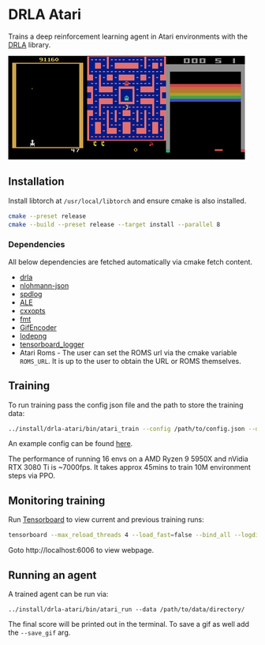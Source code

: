 # DRLA Atari

Trains a deep reinforcement learning agent in Atari environments with the [DRLA](https://github.com/benborder/drla) library.

![galaxian](doc/galaxian.gif)![mspacman](doc/mspacman.gif)![breakout](doc/breakout.gif)

## Installation

Install libtorch at `/usr/local/libtorch` and ensure cmake is also installed.

```bash
cmake --preset release
cmake --build --preset release --target install --parallel 8
```

### Dependencies

All below dependencies are fetched automatically via cmake fetch content.

- [drla](https://github.com/benborder/drla)
- [nlohmann-json](https://github.com/nlohmann/json)
- [spdlog](https://github.com/gabime/spdlog)
- [ALE](https://github.com/mgbellemare/Arcade-Learning-Environment)
- [cxxopts](https://github.com/jarro2783/cxxopts)
- [fmt](https://github.com/fmtlib/fmt)
- [GifEncoder](https://github.com/xiaozhuai/GifEncoder)
- [lodepng](https://github.com/lvandeve/lodepng)
- [tensorboard_logger](https://github.com/RustingSword/tensorboard_logger)
- Atari Roms - The user can set the ROMS url via the cmake variable `ROMS_URL`. It is up to the user to obtain the URL or ROMS themselves.

## Training

To run training pass the config json file and the path to store the training data:

```bash
../install/drla-atari/bin/atari_train --config /path/to/config.json --data /path/to/data/directory/
```

An example config can be found [here](doc/config-example.jsonc).

The performance of running 16 envs on a AMD Ryzen 9 5950X and nVidia RTX 3080 Ti is ~7000fps. It takes approx 45mins to train 10M environment steps via PPO.

## Monitoring training

Run [Tensorboard](https://github.com/tensorflow/tensorboard) to view current and previous training runs:

```bash
tensorboard --max_reload_threads 4 --load_fast=false --bind_all --logdir /path/to/data/directory/
```

Goto http://localhost:6006 to view webpage.

## Running an agent

A trained agent can be run via:

```
../install/drla-atari/bin/atari_run --data /path/to/data/directory/
```

The final score will be printed out in the terminal. To save a gif as well add the `--save_gif` arg.

